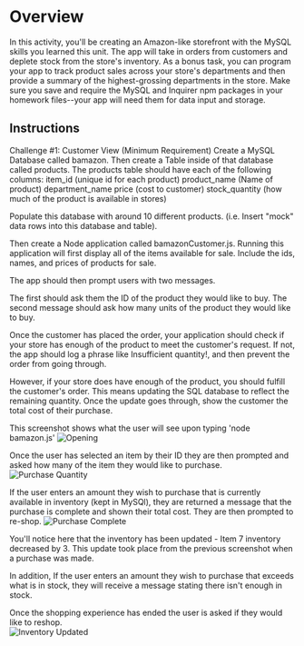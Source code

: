 # Overview
 In this activity, you'll be creating an Amazon-like storefront with the MySQL skills you learned this unit. The app will take in orders from customers and deplete stock from the store's inventory. As a bonus task, you can program your app to track product sales across your store's departments and then provide a summary of the highest-grossing departments in the store.
 Make sure you save and require the MySQL and Inquirer npm packages in your homework files--your app will need them for data input and storage.


## Instructions

Challenge #1: Customer View (Minimum Requirement)
Create a MySQL Database called bamazon.
Then create a Table inside of that database called products.
The products table should have each of the following columns:
item_id (unique id for each product)
product_name (Name of product)
department_name
price (cost to customer)
stock_quantity (how much of the product is available in stores)

Populate this database with around 10 different products. (i.e. Insert "mock" data rows into this database and table).

Then create a Node application called bamazonCustomer.js. Running this application will first display all of the items available for sale. Include the ids, names, and prices of products for sale.

The app should then prompt users with two messages.

The first should ask them the ID of the product they would like to buy.
The second message should ask how many units of the product they would like to buy.

Once the customer has placed the order, your application should check if your store has enough of the product to meet the customer's request. If not, the app should log a phrase like Insufficient quantity!, and then prevent the order from going through.


However, if your store does have enough of the product, you should fulfill the customer's order.
This means updating the SQL database to reflect the remaining quantity.
Once the update goes through, show the customer the total cost of their purchase.
<br>

This screenshot shows what the user will see upon typing 'node bamazon.js'
![Opening](https://github.com/framples33/bamazon/blob/master/Images/Image1.png)




Once the user has selected an item by their ID they are then prompted and asked how many of the item they would like to purchase.
![Purchase Quantity](https://github.com/framples33/bamazon/blob/master/Images/Image2.png)




If the user enters an amount they wish to purchase that is currently available in inventory (kept in MySQl), they are returned a message that the purchase is complete and shown their total cost.  They are then prompted to re-shop. 
![Purchase Complete](https://github.com/framples33/bamazon/blob/master/Images/Image3.png)




You'll notice here that the inventory has been updated - Item 7 inventory decreased by 3.  This update took place from the previous screenshot when a purchase was made. 

In addition, If the user enters an amount they wish to purchase that exceeds what is in stock, they will receive a message stating there isn't enough in stock.  

Once the shopping experience has ended the user is asked if they would like to reshop.  
![Inventory Updated](https://github.com/framples33/bamazon/blob/master/Images/Image5.png)




